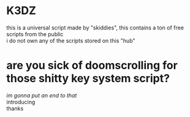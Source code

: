 # K3DZ
this is a universal script made by "skiddies", this contains a ton of free scripts from the public  
i do not own any of the scripts stored on this "hub"  
# are you sick of doomscrolling for those shitty key system script?  
*im gonna put an end to that*  
introducing  
thanks
